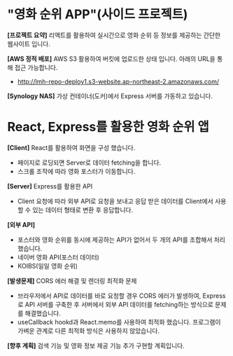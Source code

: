 # "영화 순위 APP"(사이드 프로젝트)

**[프로젝트 요약]** 리액트를 활용하여 실시간으로 영화 순위 등 정보를 제공하는 간단한 웹사이트 입니다.

**[AWS 정적 배포]** AWS S3 활용하여 버킷에 업로드한 상태 입니다. 아래의 URL을 통해 접근 가능합니다.

- http://lmh-repo-deploy1.s3-website.ap-northeast-2.amazonaws.com/

**[Synology NAS]** 가상 컨테이너(도커)에서 Express 서버를 가동하고 있습니다.

# React, Express를 활용한 영화 순위 앱

**[Client]** React를 활용하여 화면을 구성 했습니다.

- 페이지로 로딩되면 Server로 데이터 fetching을 합니다.
- 스크롤 조작에 따라 영화 포스터가 이동합니다.

**[Server]** Express를 활용한 API

- Client 요청에 따라 외부 API로 요청을 보내고 응답 받은 데이터를 Client에서 사용할 수 있는 데이터 형태로 변환 후 응답합니다.

**[외부 API]**

- 포스터와 영화 순위를 동시에 제공하는 API가 없어서 두 개의 API를 조합해서 처리했습니다.
- 네이버 영화 API(포스터 데이터)
- KOIBS(일일 영화 순위)

**[발생문제]** CORS 에러 해결 및 렌더링 최적화 문제

- 브라우저에서 API로 데이터를 바로 요청할 경우 CORS 에러가 발생하여, Express로 API 서버를 구축한 후 서버에서 외부 API 데이터를 fetching하는 방식으로 문제를 해결했습니다.
- useCallback hookd과 React.memo를 사용하여 최적화 했습니다. 프로그램이 가벼운 관계로 다른 최적화 방식은 사용하지 않았습니다. 

**[향후 계획]** 검색 기능 및 영화 정보 제공 기능 추가 구현할 계획입니다.
